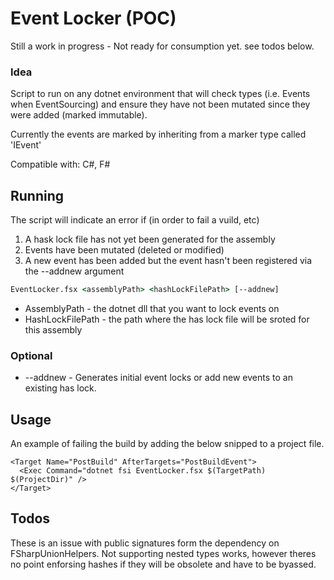 # Event Locker (POC)
Still a work in progress - Not ready for consumption yet. see todos below.
### Idea
Script to run on any dotnet environment that will check types (i.e. Events when EventSourcing) and ensure they have not been mutated since they were added (marked immutable).

Currently the events are marked by inheriting from a marker type called 'IEvent'

Compatible with: C#, F#

## Running
The script will indicate an error if (in order to fail a vuild, etc)
1. A hask lock file has not yet been generated for the assembly
2. Events have been mutated (deleted or modified)
3. A new event has been added but the event hasn't been registered via the --addnew argument

```cmd
EventLocker.fsx <assemblyPath> <hashLockFilePath> [--addnew]
```
- AssemblyPath - the dotnet dll that you want to lock events on
- HashLockFilePath - the path where the has lock file will be sroted for this assembly
### Optional
- --addnew - Generates initial event locks or add new events to an existing has lock.

## Usage
An example of failing the build by adding the below snipped to a project file.
```
<Target Name="PostBuild" AfterTargets="PostBuildEvent">
  <Exec Command="dotnet fsi EventLocker.fsx $(TargetPath) $(ProjectDir)" />
</Target>
```

## Todos
These is an issue with public signatures form the dependency on FSharpUnionHelpers. Not supporting nested types works, however theres no point enforsing hashes if they will be obsolete and have to be byassed.